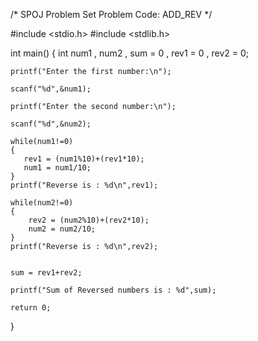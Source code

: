 /* 
   SPOJ Problem Set
   Problem Code: ADD_REV
*/

#include <stdio.h>
#include <stdlib.h>

int main()
{
    int num1 , num2 , sum = 0 , rev1 = 0 , rev2 = 0;
    
    printf("Enter the first number:\n");
    
    scanf("%d",&num1);
    
    printf("Enter the second number:\n");
    
    scanf("%d",&num2);
    
    while(num1!=0)
    {
       rev1 = (num1%10)+(rev1*10);
       num1 = num1/10;
    }
    printf("Reverse is : %d\n",rev1);

    while(num2!=0)
    {
        rev2 = (num2%10)+(rev2*10);
        num2 = num2/10;
    }
    printf("Reverse is : %d\n",rev2);

    
    sum = rev1+rev2;
    
    printf("Sum of Reversed numbers is : %d",sum);

    return 0;
}
